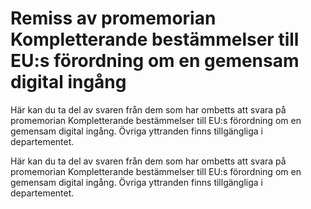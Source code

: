 # Remiss av promemorian Kompletterande bestämmelser till EU:s förordning om en gemensam digital ingång

Här kan du ta del av svaren från dem som har ombetts att svara på promemorian Kompletterande bestämmelser till EU:s förordning om en gemensam digital ingång. Övriga yttranden finns tillgängliga i departementet.

Här kan du ta del av svaren från dem som har ombetts att svara på promemorian Kompletterande bestämmelser till EU:s förordning om en gemensam digital ingång. Övriga yttranden finns tillgängliga i departementet.
